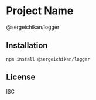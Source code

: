 # Project Name

@sergeichikan/logger

## Installation

`npm install @sergeichikan/logger`

## License

ISC